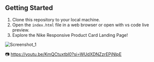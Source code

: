 ## Getting Started

1. Clone this repository to your local machine.
2. Open the `index.html` file in a web browser or open with vs code live preview.
3. Explore the Nike Responsive Product Card Landing Page!



![Screenshot_1](https://github.com/Nike-sneaker-air-max/preview.png)


📷 https://youtu.be/KmQCtuxtbI0?si=WUdXDNZzrEPjNlpE











